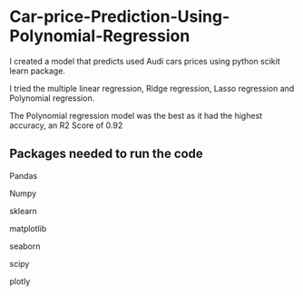 # Car-price-Prediction-Using-Polynomial-Regression

I created a model that predicts used Audi cars prices using python scikit learn package.

I tried the multiple linear regression, Ridge regression, Lasso regression and Polynomial regression.

The Polynomial regression model was the best as it had the highest accuracy, an R2 Score of 0.92

## Packages needed to run the code
Pandas

Numpy

sklearn

matplotlib

seaborn

scipy

plotly
